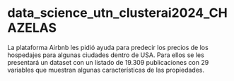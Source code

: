 # data_science_utn_clusterai2024_CHAZELAS
La plataforma Airbnb les pidió ayuda para predecir los precios de los hospedajes para algunas ciudades dentro de USA. Para ellos se les presentará un dataset con un listado de 19.309 publicaciones con 29  variables que muestran algunas características de las propiedades.
